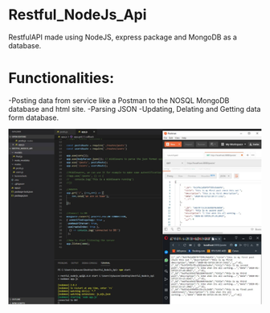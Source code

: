 # Restful_NodeJs_Api
RestfulAPI made using NodeJS, express package and MongoDB as a database.

# Functionalities:

-Posting data from service like a Postman to the NOSQL MongoDB database and html site.
-Parsing JSON 
-Updating, Delating and Getting data form database.




![Alt text](/Screenshots/1.jpg?raw=true "Login Activity")
